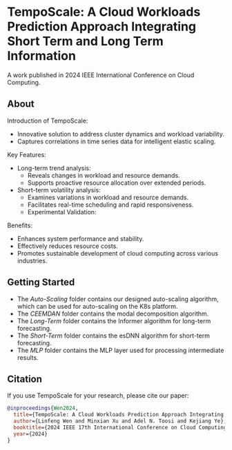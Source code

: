 # TempoScale: A Cloud Workloads Prediction Approach Integrating Short Term and Long Term Information
A work published in 2024 IEEE International Conference on Cloud Computing.

## About
Introduction of TempoScale:

* Innovative solution to address cluster dynamics and workload variability.
* Captures correlations in time series data for intelligent elastic scaling.

Key Features:
* Long-term trend analysis:
  * Reveals changes in workload and resource demands.
  * Supports proactive resource allocation over extended periods.
* Short-term volatility analysis:
  * Examines variations in workload and resource demands.
  * Facilitates real-time scheduling and rapid responsiveness.
  * Experimental Validation:

Benefits:

* Enhances system performance and stability.
* Effectively reduces resource costs.
* Promotes sustainable development of cloud computing across various industries.

## Getting Started
* The _Auto-Scaling_ folder contains our designed auto-scaling algorithm, which can be used for auto-scaling on the K8s platform.
* The _CEEMDAN_ folder contains the modal decomposition algorithm.
* The _Long-Term_ folder contains the Informer algorithm for long-term forecasting.
* The _Short-Term_ folder contains the esDNN algorithm for short-term forecasting.
* The _MLP_ folder contains the MLP layer used for processing intermediate results.

## Citation
If you use TempoScale for your research, please cite our paper:

```bibtex
@inproceedings{Wen2024,
  title={TempoScale: A Cloud Workloads Prediction Approach Integrating Short-Term and Long-Term Information},
  author={Linfeng Wen and Minxian Xu and Adel N. Toosi and Kejiang Ye},
  booktitle={2024 IEEE 17th International Conference on Cloud Computing (CLOUD)},
  year={2024}
}
```
